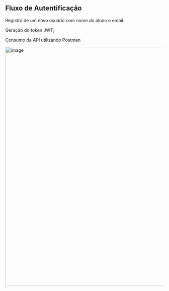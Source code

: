 ## Fluxo de Autentificação

Registro de um novo usuário com nome do aluno e email.

Geração do token JWT;

Consumo da API utilizando Postman 


<img width="729" height="761" alt="image" src="https://github.com/user-attachments/assets/efe3a87f-23e5-4d3b-b5f2-20435f648aa4" />

